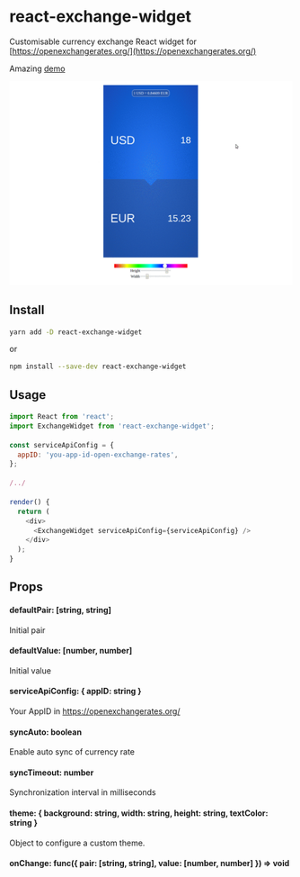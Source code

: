 # react-exchange-widget

Customisable currency exchange React widget for [https://openexchangerates.org/](https://openexchangerates.org/)

Amazing [demo](https://dmitrymalakhov.github.io/react-exchange-widget/)

![react-exchange-widget](docs/demo.gif)

## Install

```bash
yarn add -D react-exchange-widget
```

or

```bash
npm install --save-dev react-exchange-widget
```

## Usage

```javascript
import React from 'react';
import ExchangeWidget from 'react-exchange-widget';

const serviceApiConfig = {
  appID: 'you-app-id-open-exchange-rates',
};

/../

render() {
  return (
    <div>
      <ExchangeWidget serviceApiConfig={serviceApiConfig} />
    </div>
  );
}

```

## Props

#### defaultPair: [string, string]

Initial pair

#### defaultValue: [number, number]

Initial value

#### serviceApiConfig: { appID: string }

Your AppID in https://openexchangerates.org/

#### syncAuto: boolean

Enable auto sync of currency rate

#### syncTimeout: number

Synchronization interval in milliseconds

#### theme: { background: string, width: string, height: string, textColor: string }

Object to configure a custom theme.

#### onChange: func({ pair: [string, string], value: [number, number] }) => void
